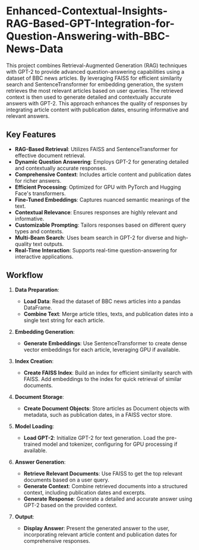 # Enhanced-Contextual-Insights-RAG-Based-GPT-Integration-for-Question-Answering-with-BBC-News-Data
This project combines Retrieval-Augmented Generation (RAG) techniques with GPT-2 to provide advanced question-answering capabilities using a dataset of BBC news articles. By leveraging FAISS for efficient similarity search and SentenceTransformer for embedding generation, the system retrieves the most relevant articles based on user queries. The retrieved context is then used to generate detailed and contextually accurate answers with GPT-2. This approach enhances the quality of responses by integrating article content with publication dates, ensuring informative and relevant answers.
## Key Features

- **RAG-Based Retrieval**: Utilizes FAISS and SentenceTransformer for effective document retrieval.
- **Dynamic Question Answering**: Employs GPT-2 for generating detailed and contextually accurate responses.
- **Comprehensive Context**: Includes article content and publication dates for richer answers.
- **Efficient Processing**: Optimized for GPU with PyTorch and Hugging Face's transformers.
- **Fine-Tuned Embeddings**: Captures nuanced semantic meanings of the text.
- **Contextual Relevance**: Ensures responses are highly relevant and informative.
- **Customizable Prompting**: Tailors responses based on different query types and contexts.
- **Multi-Beam Search**: Uses beam search in GPT-2 for diverse and high-quality text outputs.
- **Real-Time Interaction**: Supports real-time question-answering for interactive applications.

## Workflow

1. **Data Preparation**:
   - **Load Data**: Read the dataset of BBC news articles into a pandas DataFrame.
   - **Combine Text**: Merge article titles, texts, and publication dates into a single text string for each article.

2. **Embedding Generation**:
   - **Generate Embeddings**: Use SentenceTransformer to create dense vector embeddings for each article, leveraging GPU if available.

3. **Index Creation**:
   - **Create FAISS Index**: Build an index for efficient similarity search with FAISS. Add embeddings to the index for quick retrieval of similar documents.

4. **Document Storage**:
   - **Create Document Objects**: Store articles as Document objects with metadata, such as publication dates, in a FAISS vector store.

5. **Model Loading**:
   - **Load GPT-2**: Initialize GPT-2 for text generation. Load the pre-trained model and tokenizer, configuring for GPU processing if available.

6. **Answer Generation**:
   - **Retrieve Relevant Documents**: Use FAISS to get the top relevant documents based on a user query.
   - **Generate Context**: Combine retrieved documents into a structured context, including publication dates and excerpts.
   - **Generate Response**: Generate a detailed and accurate answer using GPT-2 based on the provided context.

7. **Output**:
   - **Display Answer**: Present the generated answer to the user, incorporating relevant article content and publication dates for comprehensive responses.
